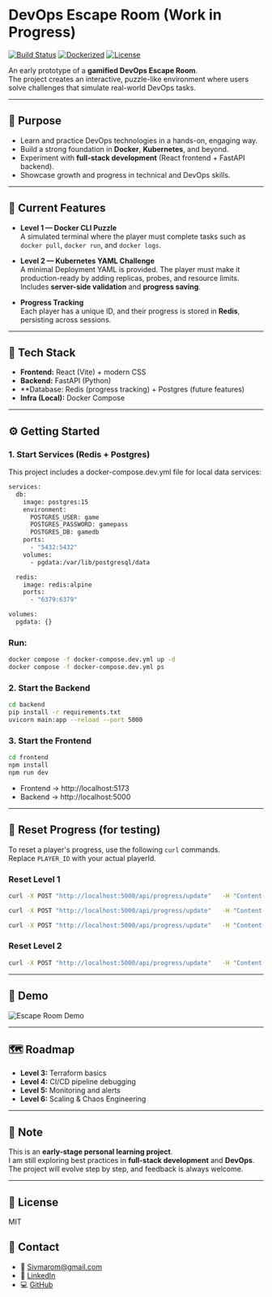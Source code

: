 # DevOps Escape Room (Work in Progress)

[![Build Status](https://img.shields.io/badge/CI-GitHub%20Actions-planned)]()
[![Dockerized](https://img.shields.io/badge/Docker-compose-blue)]()
[![License](https://img.shields.io/badge/license-MIT-lightgrey)]()

An early prototype of a **gamified DevOps Escape Room**.  
The project creates an interactive, puzzle-like environment where users solve challenges that simulate real-world DevOps tasks.

---

## 🎯 Purpose
- Learn and practice DevOps technologies in a hands-on, engaging way.  
- Build a strong foundation in **Docker**, **Kubernetes**, and beyond.  
- Experiment with **full-stack development** (React frontend + FastAPI backend).  
- Showcase growth and progress in technical and DevOps skills.  

---

## 🚀 Current Features
- **Level 1 — Docker CLI Puzzle**  
  A simulated terminal where the player must complete tasks such as `docker pull`, `docker run`, and `docker logs`.  

- **Level 2 — Kubernetes YAML Challenge**  
  A minimal Deployment YAML is provided. The player must make it production-ready by adding replicas, probes, and resource limits.  
  Includes **server-side validation** and **progress saving**.  

- **Progress Tracking**  
  Each player has a unique ID, and their progress is stored in **Redis**, persisting across sessions.  

---

## 🧱 Tech Stack
- **Frontend:** React (Vite) + modern CSS  
- **Backend:** FastAPI (Python)  
- **Database: Redis (progress tracking) + Postgres (future features)
- **Infra (Local):** Docker Compose  

---

## ⚙️ Getting Started

### 1. Start Services (Redis + Postgres)

This project includes a docker-compose.dev.yml file for local data services:
```bash
services:
  db:
    image: postgres:15
    environment:
      POSTGRES_USER: game
      POSTGRES_PASSWORD: gamepass
      POSTGRES_DB: gamedb
    ports:
      - "5432:5432"
    volumes:
      - pgdata:/var/lib/postgresql/data

  redis:
    image: redis:alpine
    ports:
      - "6379:6379"

volumes:
  pgdata: {}
```


### Run:
```bash
docker compose -f docker-compose.dev.yml up -d
docker compose -f docker-compose.dev.yml ps
```
### 2. Start the Backend
```bash
cd backend
pip install -r requirements.txt
uvicorn main:app --reload --port 5000
```

### 3. Start the Frontend
```bash
cd frontend
npm install
npm run dev
```

- Frontend → http://localhost:5173  
- Backend → http://localhost:5000  

---

## 🔄 Reset Progress (for testing)

To reset a player's progress, use the following `curl` commands.  
Replace `PLAYER_ID` with your actual playerId.

### Reset Level 1
```bash
curl -X POST "http://localhost:5000/api/progress/update"   -H "Content-Type: application/json"   -d '{"playerId":"PLAYER_ID","level":1,"task":"pull","completed":false}'

curl -X POST "http://localhost:5000/api/progress/update"   -H "Content-Type: application/json"   -d '{"playerId":"PLAYER_ID","level":1,"task":"run","completed":false}'

curl -X POST "http://localhost:5000/api/progress/update"   -H "Content-Type: application/json"   -d '{"playerId":"PLAYER_ID","level":1,"task":"logs","completed":false}'
```

### Reset Level 2
```bash
curl -X POST "http://localhost:5000/api/progress/update"   -H "Content-Type: application/json"   -d '{"playerId":"PLAYER_ID","level":2,"task":"validYaml","completed":false}'
```

---
## 🎥 Demo

![Escape Room Demo](./assets/demo.gif)

---

## 🗺️ Roadmap
- **Level 3:** Terraform basics  
- **Level 4:** CI/CD pipeline debugging  
- **Level 5:** Monitoring and alerts  
- **Level 6:** Scaling & Chaos Engineering  

---

## 📝 Note
This is an **early-stage personal learning project**.  
I am still exploring best practices in **full-stack development** and **DevOps**.  
The project will evolve step by step, and feedback is always welcome.  

---

## 📄 License
MIT

## 💬 Contact
- 📧 [Sivmarom@gmail.com](mailto:Sivmarom@gmail.com)  
- 🔗 [LinkedIn](https://www.linkedin.com/in/sivan-marom/)  
- 💻 [GitHub](https://github.com/sivanmarom)  
